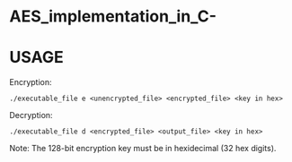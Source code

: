 # AES_implementation_in_C-

# USAGE #

Encryption:
```
./executable_file e <unencrypted_file> <encrypted_file> <key in hex>
```
Decryption:
```
./executable_file d <encrypted_file> <output_file> <key in hex>
```

Note: The 128-bit encryption key must be in hexidecimal (32 hex digits).
